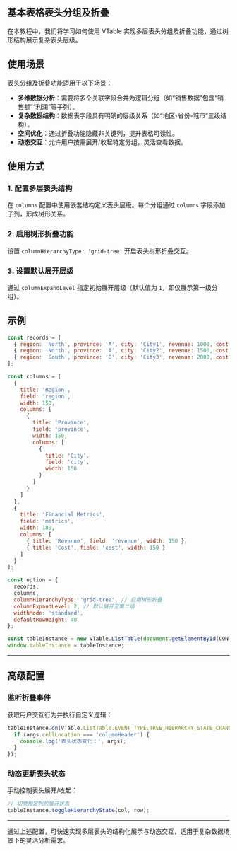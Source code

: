 ## 基本表格表头分组及折叠

在本教程中，我们将学习如何使用 VTable 实现多层表头分组及折叠功能，通过树形结构展示复杂表头层级。

## 使用场景

表头分组及折叠功能适用于以下场景：

- **多维数据分析**：需要将多个关联字段合并为逻辑分组（如“销售数据”包含“销售额”“利润”等子列）。
- **复杂数据结构**：数据表字段具有明确的层级关系（如“地区-省份-城市”三级结构）。
- **空间优化**：通过折叠功能隐藏非关键列，提升表格可读性。
- **动态交互**：允许用户按需展开/收起特定分组，灵活查看数据。

## 使用方式

### 1. 配置多层表头结构

在 `columns` 配置中使用嵌套结构定义表头层级。每个分组通过 `columns` 字段添加子列，形成树形关系。

### 2. 启用树形折叠功能

设置 `columnHierarchyType: 'grid-tree'` 开启表头树形折叠交互。

### 3. 设置默认展开层级

通过 `columnExpandLevel` 指定初始展开层级（默认值为 `1`，即仅展示第一级分组）。

## 示例

```javascript livedemo template=vtable
const records = [
  { region: 'North', province: 'A', city: 'City1', revenue: 1000, cost: 600 },
  { region: 'North', province: 'A', city: 'City2', revenue: 1500, cost: 800 },
  { region: 'South', province: 'B', city: 'City3', revenue: 2000, cost: 1100 }
];

const columns = [
  {
    title: 'Region',
    field: 'region',
    width: 150,
    columns: [
      {
        title: 'Province',
        field: 'province',
        width: 150,
        columns: [
          {
            title: 'City',
            field: 'city',
            width: 150
          }
        ]
      }
    ]
  },
  {
    title: 'Financial Metrics',
    field: 'metrics',
    width: 180,
    columns: [
      { title: 'Revenue', field: 'revenue', width: 150 },
      { title: 'Cost', field: 'cost', width: 150 }
    ]
  }
];

const option = {
  records,
  columns,
  columnHierarchyType: 'grid-tree', // 启用树形折叠
  columnExpandLevel: 2, // 默认展开至第二级
  widthMode: 'standard',
  defaultRowHeight: 40
};

const tableInstance = new VTable.ListTable(document.getElementById(CONTAINER_ID), option);
window.tableInstance = tableInstance;
```

---

## 高级配置

### 监听折叠事件

获取用户交互行为并执行自定义逻辑：

```javascript
tableInstance.on(VTable.ListTable.EVENT_TYPE.TREE_HIERARCHY_STATE_CHANGE, args => {
  if (args.cellLocation === 'columnHeader') {
    console.log('表头状态变化：', args);
  }
});
```

### 动态更新表头状态

手动控制表头展开/收起：

```javascript
// 切换指定列的展开状态
tableInstance.toggleHierarchyState(col, row);
```

---

通过上述配置，可快速实现多层表头的结构化展示与动态交互，适用于复杂数据场景下的灵活分析需求。
